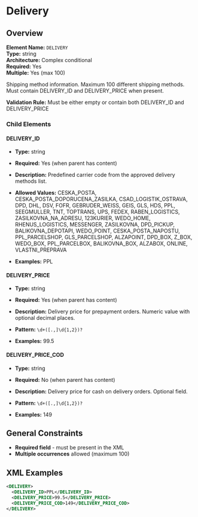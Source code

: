 # Delivery

## Overview

**Element Name:** `DELIVERY`  
**Type:** string  
**Architecture:** Complex conditional  
**Required:** Yes  
**Multiple:** Yes (max 100)  

Shipping method information. Maximum 100 different shipping methods. Must contain DELIVERY_ID and DELIVERY_PRICE when present.


**Validation Rule:** Must be either empty or contain both DELIVERY_ID and DELIVERY_PRICE

### Child Elements

#### DELIVERY_ID

- **Type:** string
- **Required:** Yes (when parent has content)
- **Description:** Predefined carrier code from the approved delivery methods list.

- **Allowed Values:** CESKA_POSTA, CESKA_POSTA_DOPORUCENA_ZASILKA, CSAD_LOGISTIK_OSTRAVA, DPD, DHL, DSV, FOFR, GEBRUDER_WEISS, GEIS, GLS, HDS, PPL, SEEGMULLER, TNT, TOPTRANS, UPS, FEDEX, RABEN_LOGISTICS, ZASILKOVNA_NA_ADRESU, 123KURIER, WEDO_HOME, RHENUS_LOGISTICS, MESSENGER, ZASILKOVNA, DPD_PICKUP, BALIKOVNA_DEPOTAPI, WEDO_POINT, CESKA_POSTA_NAPOSTU, PPL_PARCELSHOP, GLS_PARCELSHOP, ALZAPOINT, DPD_BOX, Z_BOX, WEDO_BOX, PPL_PARCELBOX, BALIKOVNA_BOX, ALZABOX, ONLINE, VLASTNI_PREPRAVA
- **Examples:** PPL

#### DELIVERY_PRICE

- **Type:** string
- **Required:** Yes (when parent has content)
- **Description:** Delivery price for prepayment orders. Numeric value with optional decimal places.

- **Pattern:** `\d+([.,]\d{1,2})?`
- **Examples:** 99.5

#### DELIVERY_PRICE_COD

- **Type:** string
- **Required:** No (when parent has content)
- **Description:** Delivery price for cash on delivery orders. Optional field.

- **Pattern:** `\d+([.,]\d{1,2})?`
- **Examples:** 149


## General Constraints

- **Required field** - must be present in the XML
- **Multiple occurrences** allowed (maximum 100)

## XML Examples

```xml
<DELIVERY>
  <DELIVERY_ID>PPL</DELIVERY_ID>
  <DELIVERY_PRICE>99.5</DELIVERY_PRICE>
  <DELIVERY_PRICE_COD>149</DELIVERY_PRICE_COD>
</DELIVERY>
```




